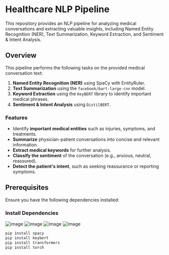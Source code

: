 # Healthcare NLP Pipeline

This repository provides an NLP pipeline for analyzing medical conversations and extracting valuable insights, including Named Entity Recognition (NER), Text Summarization, Keyword Extraction, and Sentiment & Intent Analysis.

## Overview

This pipeline performs the following tasks on the provided medical conversation text:

1. **Named Entity Recognition (NER)** using SpaCy with EntityRuler.
2. **Text Summarization** using the `facebook/bart-large-cnn` model.
3. **Keyword Extraction** using the `KeyBERT` library to identify important medical phrases.
4. **Sentiment & Intent Analysis** using `DistilBERT`.

### Features
- Identify **important medical entities** such as injuries, symptoms, and treatments.
- **Summarize** physician-patient conversations into concise and relevant information.
- **Extract medical keywords** for further analysis.
- **Classify the sentiment** of the conversation (e.g., anxious, neutral, reassured).
- **Detect the patient's intent**, such as seeking reassurance or reporting symptoms.

## Prerequisites

Ensure you have the following dependencies installed:

### Install Dependencies




![image](https://github.com/user-attachments/assets/22b3d1ad-8322-4853-a6ca-8e9fb82b7cf1)
![image](https://github.com/user-attachments/assets/d8502bc5-1490-44f6-8503-7b78f0ba2cfa)
![image](https://github.com/user-attachments/assets/a3f0b04c-0438-4bcc-8774-59d094beb21f)
![image](https://github.com/user-attachments/assets/d03bf06a-151c-47a8-9f4e-2ac7337e3d55)

```bash
pip install spacy
pip install keybert
pip install transformers
pip install torch



